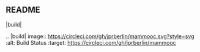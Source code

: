 ## README

|build|

.. |build| image:: https://circleci.com/gh/jprberlin/mammooc.svg?style=svg
        :alt: Build Status
        :target: https://circleci.com/gh/jprberlin/mammooc